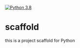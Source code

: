 [![Python 3.8](https://github.com/jimdorbish/scaffold/actions/workflows/main.yml/badge.svg)](https://github.com/jimdorbish/scaffold/actions/workflows/main.yml)
# scaffold
this is a project scaffold for Python
